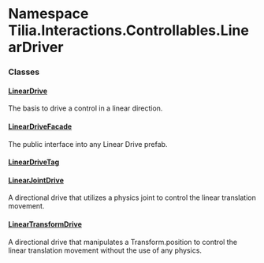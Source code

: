 # Namespace Tilia.Interactions.Controllables.LinearDriver

### Classes

#### [LinearDrive]

The basis to drive a control in a linear direction.

#### [LinearDriveFacade]

The public interface into any Linear Drive prefab.

#### [LinearDriveTag]

#### [LinearJointDrive]

A directional drive that utilizes a physics joint to control the linear translation movement.

#### [LinearTransformDrive]

A directional drive that manipulates a Transform.position to control the linear translation movement without the use of any physics.

[LinearDrive]: LinearDrive.md
[LinearDriveFacade]: LinearDriveFacade.md
[LinearDriveTag]: LinearDriveTag.md
[LinearJointDrive]: LinearJointDrive.md
[LinearTransformDrive]: LinearTransformDrive.md
